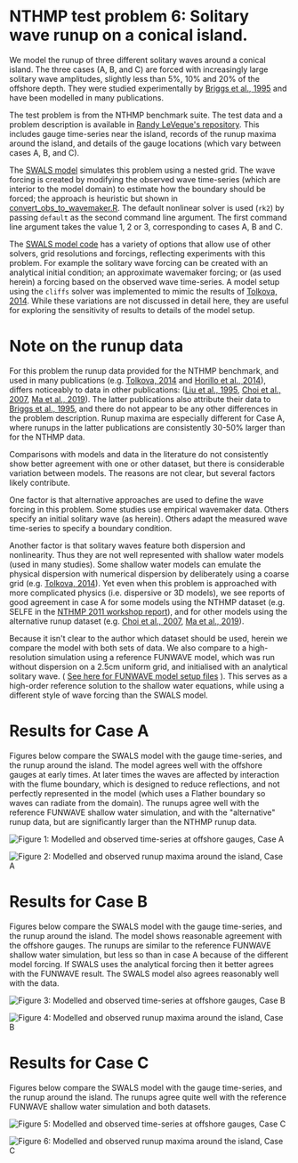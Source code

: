 # NTHMP test problem 6: Solitary wave runup on a conical island.

We model the runup of three different solitary waves around a conical island. The three cases (A, B, and C) are forced with increasingly large solitary wave amplitudes, slightly less than 5%, 10% and 20% of the offshore depth. They were studied experimentally by [Briggs et al., 1995](https://doi.org/10.1007/bf00874384) and have been modelled in many publications.

The test problem is from the NTHMP benchmark suite. The test data and a problem description is available in [Randy LeVeque's repository](https://github.com/rjleveque/nthmp-benchmark-problems/tree/master/BP06-FrankG-Solitary_wave_on_a_conical_island). This includes gauge time-series near the island, records of the runup maxima around the island, and details of the gauge locations (which vary between cases A, B, and C).

The [SWALS model](BP06.f90) simulates this problem using a nested grid. The wave forcing is created by modifying the observed wave time-series (which are interior to the model domain) to estimate how the boundary should be forced; the approach is heuristic but shown in [convert_obs_to_wavemaker.R](convert_obs_to_wavemaker.R). The default nonlinear solver is used (`rk2`) by passing `default` as the second command line argument. The first command line argument takes the value 1, 2 or 3, corresponding to cases A, B and C.

The [SWALS model code](BP06.f90) has a variety of options that allow use of other solvers, grid resolutions and forcings, reflecting experiments with this problem. For example the solitary wave forcing can be created with an analytical initial condition; an approximate wavemaker forcing; or (as used herein) a forcing based on the observed wave time-series. A model setup using the `cliffs` solver was implemented to mimic the results of [Tolkova, 2014](https://doi.org/10.1007/s00024-014-0825-8). While these variations are not discussed in detail here, they are useful for exploring the sensitivity of results to details of the model setup. 

# Note on the runup data
For this problem the runup data provided for the NTHMP benchmark, and used in many publications (e.g.  [Tolkova, 2014](https://doi.org/10.1007/s00024-014-0825-8) and [Horillo et al., 2014](10.1007/s00024-014-0891-y)), differs noticeably to data in other publications: ([Liu et al., 1995](https://doi.org/10.1017/S0022112095004095), [Choi et al., 2007](https://doi.org/10.1016/j.coastaleng.2007.02.001), [Ma et al., 2019](https://doi.org/10.1080/19942060.2019.1642960)). The latter publications also attribute their data to [Briggs et al., 1995](https://doi.org/10.1007/bf00874384), and there do not appear to be any other differences in the problem description. Runup maxima are especially different for Case A, where runups in the latter publications are consistently 30-50% larger than for the NTHMP data.

Comparisons with models and data in the literature do not consistently show better agreement with one or other dataset, but there is considerable variation between models. The reasons are not clear, but several factors likely contribute.

One factor is that alternative approaches are used to define the wave forcing in this problem. Some studies use empirical wavemaker data. Others specify an initial solitary wave (as herein). Others adapt the measured wave time-series to specify a boundary condition.

Another factor is that solitary waves feature both dispersion and nonlinearity. Thus they are not well represented with shallow water models (used in many studies). Some shallow water models can emulate the physical dispersion with numerical dispersion by deliberately using a coarse grid (e.g. [Tolkova, 2014](https://doi.org/10.1007/s00024-014-0825-8)). Yet even when this problem is approached with more complicated physics (i.e. dispersive or 3D models), we see reports of good agreement in case A for some models using the NTHMP dataset (e.g. SELFE in the [NTHMP 2011 workshop report](https://nws.weather.gov/nthmp/documents/nthmpWorkshopProcMerged.pdf)), and for other models using the alternative runup dataset (e.g. [Choi et al., 2007](https://doi.org/10.1016/j.coastaleng.2007.02.001), [Ma et al., 2019](https://doi.org/10.1080/19942060.2019.1642960)).

Because it isn't clear to the author which dataset should be used, herein we compare the model with both sets of data. We also compare to a high-resolution simulation using a reference FUNWAVE model, which was run without dispersion on a 2.5cm uniform grid, and initialised with an analytical solitary wave. ( [See here for FUNWAVE model setup files](funwave_comparison) ). This serves as a high-order reference solution to the shallow water equations, while using a different style of wave forcing than the SWALS model. 

# Results for Case A

Figures below compare the SWALS model with the gauge time-series, and the runup around the island. The model agrees well with the offshore gauges at early times. At later times the waves are affected by interaction with the flume boundary, which is designed to reduce reflections, and not perfectly represented in the model (which uses a Flather boundary so waves can radiate from the domain). The runups agree well with the reference FUNWAVE shallow water simulation, and with the "alternative" runup data, but are significantly larger than the NTHMP runup data.

![Figure 1: Modelled and observed time-series at offshore gauges, Case A](Gauges_plot_A_default.png)

![Figure 2: Modelled and observed runup maxima around the island, Case A](Runup_plot_A_default.png)

# Results for Case B

Figures below compare the SWALS model with the gauge time-series, and the runup around the island. The model shows reasonable agreement with the offshore gauges. The runups are similar to the reference FUNWAVE shallow water simulation, but less so than in case A because of the different model forcing. If SWALS uses the analytical forcing then it better agrees with the FUNWAVE result. The SWALS model also agrees reasonably well with the data. 

![Figure 3: Modelled and observed time-series at offshore gauges, Case B](Gauges_plot_B_default.png)

![Figure 4: Modelled and observed runup maxima around the island, Case B](Runup_plot_B_default.png)

# Results for Case C

Figures below compare the SWALS model with the gauge time-series, and the runup around the island. The runups agree quite well with the reference FUNWAVE shallow water simulation and both datasets. 

![Figure 5: Modelled and observed time-series at offshore gauges, Case C](Gauges_plot_C_default.png)

![Figure 6: Modelled and observed runup maxima around the island, Case C](Runup_plot_C_default.png)
